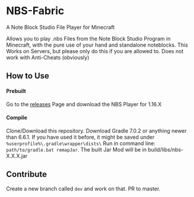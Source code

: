 # NBS-Fabric
A Note Block Studio File Player for Minecraft

Allows you to play .nbs Files from the Note Block Studio Program in Minecraft, with the pure use of your hand and standalone noteblocks.
This Works on Servers, but please only do this if you are allowed to. Does not work with Anti-Cheats (obviously)

## How to Use

#### Prebuilt

Go to the [releases](https://github.com/MCPfannkuchenYT/NBS-Fabric/releases) Page and download the NBS Player for 1.16.X

#### Compile

Clone/Download this repository. Download Gradle 7.0.2 or anything newer than 6.6.1. If you have used it before, it might be saved under `%userprofile%\.gradle\wrapper\dists\`
Run in command line: `path/to/gradle.bat remapJar`. The built Jar Mod will be in build/libs/nbs-X.X.X.jar

## Contribute

Create a new branch called `dev` and work on that. PR to master.
